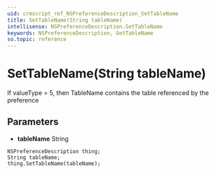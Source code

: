 ```yaml
---
uid: crmscript_ref_NSPreferenceDescription_SetTableName
title: SetTableName(String tableName)
intellisense: NSPreferenceDescription.SetTableName
keywords: NSPreferenceDescription, GetTableName
so.topic: reference
---
```


# SetTableName(String tableName)

If valueType = 5, then TableName contains the table referenced by the preference

## Parameters

* **tableName** String

```crmscript
NSPreferenceDescription thing;
String tableName;
thing.SetTableName(tableName);
```


